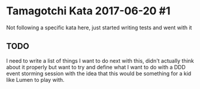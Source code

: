 # Tamagotchi Kata 2017-06-20 #1

Not following a specific kata here, just started writing tests and went with it

## TODO

I need to write a list of things I want to do next with this, didn't actually think about it properly but want to try
and define what I want to do with a DDD event storming session with the idea that this would be something for a kid like
Lumen to play with.

